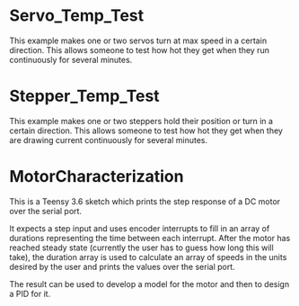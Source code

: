 # Servo_Temp_Test
This example makes one or two servos turn at max speed in a certain direction. This allows someone to test how hot they get when they run continuously for several minutes.

# Stepper_Temp_Test
This example makes one or two steppers hold their position or turn in a certain direction. This allows someone to test how hot they get when they are drawing current continuously for several minutes.

# MotorCharacterization
This is a Teensy 3.6 sketch which prints the step response of a DC motor over the serial port.

It expects a step input and uses encoder interrupts to fill in an array of durations representing the time between each interrupt. After the motor has reached steady state (currently the user has to guess how long this will take), the duration array is used to calculate an array of speeds in the units desired by the user and prints the values over the serial port.

The result can be used to develop a model for the motor and then to design a PID for it.
